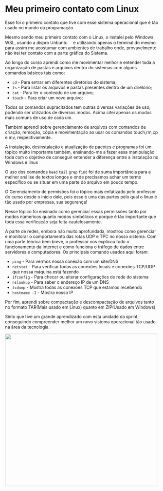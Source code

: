 # Meu primeiro contato com Linux

Esse foi o primeiro contato que tive com esse sistema operacional que é tão usado no mundo da programação.

Mesmo sendo meu primeiro contato com o Linux, o instalei pelo Windows WSL, usando a dispro Unbuntu<img src="https://cdn.jsdelivr.net/gh/devicons/devicon/icons/ubuntu/ubuntu-plain.svg" width = "15px" /> e utilizando apenas o terminal do mesmo para assim me acostumar com ambientes de trabalho onde, provavelmente não irei ter contato com a parte gráfica do Sistema.

Ao longo do curso aprendi como me movimentar melhor e entender toda a organização de pastas e arquivos dentro do sistemas com alguns comandos básicos tais como:

* `cd` - Para entrar em diferentes diretórios do sistema;
* `ls` - Para listar os arquivos e pastas presentes dentro de um diretório;
* `cat` - Para ler o conteúdo de um arquivo;
* `touch` - Para criar um novo arquivo;

Todos os comandos supracitados tem outras diversas variações de uso, podendo ser utilizados de diversos modos. Acima citei apenas os modos mais comuns de uso de cada um.

Também aprendi sobre gerenciamento de arquivos com comandos de criação, remoção, cópia e movimentação ao usar os comandos touch,rm,cp e mv, respectivamente.

A instalação, desinstalação e atualização de pacotes e programas foi um tópico muito importante também, ensinando-me a fazer essa manipulação toda com o objetivo de conseguir entender a diferença entre a instalação no Windows e linux

O uso dos comandos `head` `tail` `grep` `find` foi de suma importância para a melhor análise de textos longos e onde precisamos achar um termo específico ou se situar em uma parte do arquivo em pouco tempo.

O Gerenciamento de permisões foi o tópico mais enfatizado pelo professor do curso desde o início dele, pois esse é uma das partes pelo qual o linux é tão usado por empresas, sua segurança!

Nesse tópico foi ensinado como gerenciar essas permissões tanto por modos númericos quanto modos simbólicos e porque é tão importante que toda essa verificação seja feita cautelosamente.

A parte de redes, embora não muito aprofundada, mostrou como gerenciar e monitorar o comportamento das rotas UDP e TPC no nosso sistema. Com uma parte teórica bem breve, o professor nos explicou todo o funcionamento da internet e como funciona o tráfego de dados entre servidores e computadores. Os principais comando usados aqui foram:

* `ping` - Para vermos nossa conexão com um site/DNS
* `netstat` - Para verificar todas as conexões locais e conexões TCP/UDP que nossa máquina está fazendo
* `ifconfig` - Para checar ou alterar configurações de rede do sistema
* `nslookup` - Para saber o endereço IP de um DNS
* `tcdump` - Mostra todas as conexões TCP que estamos recebendo
* `hostname -I` - Mostra nosso IP

Por fim, aprendi sobre compactação e descompactação de arquivos tanto no formato TAR(Mais usado em Linux) quanto em ZIP(Usado em Windows)

Sinto que tive um grande aprendizado com esta unidade da sprint, conseguindo compreender melhor um novo sistema operacional tão usado na área da tecnologia.

<img src="https://udemy-certificate.s3.amazonaws.com/image/UC-550cfd91-a2ad-4335-bf39-cd0a70847116.jpg" width = "500px" />
